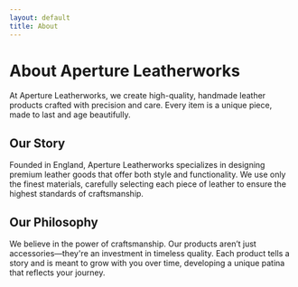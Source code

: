 ```yaml
---
layout: default
title: About
---
```


<div class="about-container">
  <h1>About Aperture Leatherworks</h1>
  <p>At Aperture Leatherworks, we create high-quality, handmade leather products crafted with precision and care. Every item is a unique piece, made to last and age beautifully.</p>

  <h2>Our Story</h2>
  <p>Founded in England, Aperture Leatherworks specializes in designing premium leather goods that offer both style and functionality. We use only the finest materials, carefully selecting each piece of leather to ensure the highest standards of craftsmanship.</p>

  <h2>Our Philosophy</h2>
  <p>We believe in the power of craftsmanship. Our products aren’t just accessories—they're an investment in timeless quality. Each product tells a story and is meant to grow with you over time, developing a unique patina that reflects your journey.</p>
</div>
